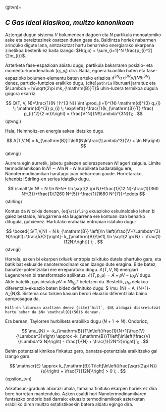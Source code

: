 (gitvn)=
## **_C_** _Gas ideal klasikoa, multzo kanonikoan_

Aztergai dugun sistema $V$ bolumenean dagoen eta $N$ partikula monoatomiko aske eta bereiztezinek osatzen duten gasa da. Baldintza horiek nabarmen arinduko digute lana, aintzakotzat hartu beharreko energiarako ekarpena zinetikoa besterik ez baita izango: $H(q,p) = \sum_{i=1}^N \frac{p_{i}^2}{2m_{i}}$.

Azterketa fase-espazioan abiatu dugu;  partikula bakarraren posizio- eta momentu-koordenatuak $(q_{i},p_{i})$ dira. Bada, egoera kuantiko baten eta fase-espazioko bolumen-elementu baten arteko erlazioa $\mathrm{d}^{3N}q\;\mathrm{d}^{3N}p/(N!h^{3N})$ denez, partizio-funtzioa eraikiko dugu, {cite}`pathria` liburuari jarraituz eta $\Lambda = h/\sqrt{2\pi mk_{\mathrm{B}}T}$ uhin-luzera termikoa dugula gogora ekarriz.

$$
Q(T, V, N)=\frac{1}{N ! h^{3 N}} \int \prod_{i=1}^{N} \mathrm{d}^{3} q_{i} \; \mathrm{d}^{3} p_{i} \; \exp\left({-\frac{1}{k_{\mathrm{B}}T} \frac{ p_{i}^2}{2 m}}\right)  = \frac{V^N}{N!\Lambda^{3N}}\; .
$$ (qtvngi)

Hala, Helmholtz-en energia askea idatziko dugu.

$$
A(T,V,N) = k_{\mathrm{B}}T\left(N\ln\frac{\Lambda^3}{V} + \ln N!\right)
$$ (atvngi)

Aurrera egin aurretik, jabetu gaitezen adierazpenean $N!$ ageri zaigula. Limite termodinamikoan $\ln N! \sim N\ln N - N$ hurbilketa badarabilgu ere, Nanotermodinamikan haratago joan beharrean gaude. Horretarako, lehenbizi Stirling-en seriea idatziko dugu.

$$
\small \ln N! = N \ln N-N+ \ln \sqrt{2 \pi N}+\frac{1}{12 N}-\frac{1}{360 N^{3}}+\frac{1}{1260 N^{5}}-\frac{1}{1680 N^{7}}+\cdots
$$ (stirling)

Kontua da $N$ txikia denean, {eq}`stirling` ekuazioko eskuinaldeko lehen bi gaiez bestalde, hirugarrena eta laugarrena ere kontuan izan beharko ditugula, gutxienez. Hartutako erabakia entropian islatuko dugu:

$$
\boxed{ S(T,V,N) = N k_{\mathrm{B}} \left[\ln \left(\frac{V}{\Lambda^{3} N}\right)+\frac{5}{2}\right]- k_{\mathrm{B}}\left[ \ln \sqrt{2 \pi N} + \frac{1}{12N}\right]} \; .
$$ (stvngi)

Horrela, azken bi ekarpen _txikiek_ entropia txikituko dutela ohartuko gara, eta batik bat eskualde nanotermodinamikoan izango dute eragina. Bide batez, banatze-potentzialari ere erreparatuko diogu. $A(T,V,N)$ energiari Legendreren bi transformazio aplikatuz, $\mathscr{E}(T,p,\mu) = A +pV - \mu_{N} N$ dugu. Alde batetik, gas idealak $pV=Nk_{\mathrm{B}}T$ betetzen du. Bestetik, $\mu_{N}$ delakoa diferentzia-ekuazio baten bidez definituko dugu: $ \mu_{N} = A_{N+1}-A_{N}$. Sistema oso txikien kasuan berori ekuazio diferentziala baino aproposagoa da.

```{admonition} Oharra
Hill-en liburuan azaltzen denez {cite}`hill`, $N$ aldagai diskretutzat hartu behar da $N< \mathcal{O}(50)$ denean.

```
Era berean, Taylorren hurbilketa erabiliko dugu ($N+1 \rightarrow N$). Ondorioz,

$$
\mu_{N} = -k_{\mathrm{B}}T\ln\left(\frac{1}{N+1}\frac{V}{\Lambda^3}\right) \approx -k_{\mathrm{B}}T\left[\ln\left(\frac{V}{\Lambda^3 N}\right) - \frac{1}{N} + \frac{1}{2N^2}\right] \; .
$$

Behin potentzial kimikoa finkatuz gero, banatze-potentziala eraikitzeko gai izango gara:

$$
\mathscr{E} \approx k_{\mathrm{B}}T\left[\ln\left(\frac{\sqrt{2\pi N}}{e}\right) + \frac{7}{12N}\right] > 0 \; .
$$ (epsilon_tvn)

Askatasun-graduak abiarazi ahala, tamaina finituko ekarpen horiek ez dira bere horretan mantenduko. Azken esaldi hori Nanotermodinamikaren funtsezko ondorio bati darraio: ekuazio termodinamikoak azterketan erabiliko diren multzo estatistikoekin batera aldatu egingo dira.

